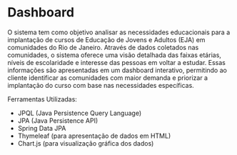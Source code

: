 # Dashboard
O sistema tem como objetivo analisar as necessidades educacionais para a implantação de cursos de Educação de Jovens e Adultos (EJA) em comunidades do Rio de Janeiro. Através de dados coletados nas comunidades, o sistema oferece uma visão detalhada das faixas etárias, níveis de escolaridade e interesse das pessoas em voltar a estudar. Essas informações são apresentadas em um dashboard interativo, permitindo ao cliente identificar as comunidades com maior demanda e priorizar a implantação do curso com base nas necessidades específicas.

Ferramentas Utilizadas:
- JPQL (Java Persistence Query Language)
- JPA (Java Persistence API)
- Spring Data JPA
- Thymeleaf (para apresentação de dados em HTML)
- Chart.js (para visualização gráfica dos dados)
